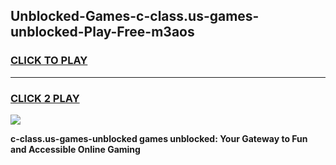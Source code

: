 
## Unblocked-Games-c-class.us-games-unblocked-Play-Free-m3aos
<h3>
<a href="https://premium76.site?title=c-class.us-games-unblocked&ref=17A">CLICK TO PLAY</a></h3>
<hr>

<h3>
<a href="https://premium76.site?title=c-class.us-games-unblocked&ref=17A">CLICK 2 PLAY</a>
  
</h3>

<a href="https://premium76.site?title=c-class.us-games-unblocked&ref=17A"><img src="https://clearcache.store/games.png"></a>


**c-class.us-games-unblocked games unblocked: Your Gateway to Fun and Accessible Online Gaming**
